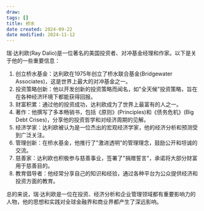 ```yaml
---
draw:
tags: []
title: 桥水
date created: 2024-09-22
date modified: 2024-11-12
---
```


瑞·达利欧(Ray Dalio)是一位著名的美国投资者、对冲基金经理和作家。以下是关于他的一些重要信息：

1. 创立桥水基金：达利欧在1975年创立了桥水联合基金(Bridgewater Associates)，这是世界上最大的对冲基金之一。
2. 投资策略创新：他以开发创新的投资策略而闻名，如"全天候"投资策略，旨在在各种经济环境下都能获得回报。
3. 财富积累：通过他的投资成功，达利欧成为了世界上最富有的人之一。
4. 著作：他撰写了多本畅销书，包括《原则》(Principles)和《债务危机》(Big Debt Crises)，分享他的投资哲学和对经济周期的见解。
5. 经济学家：达利欧被认为是一位杰出的宏观经济学家，他的经济分析和预测受到广泛关注。
6. 管理创新：在桥水基金，他推行了"激进透明"的管理理念，鼓励公开和坦诚的交流。
7. 慈善家：达利欧也积极参与慈善事业，签署了"捐赠誓言"，承诺将大部分财富用于慈善目的。
8. 教育倡导者：他经常分享自己的知识和经验，通过各种平台为公众提供经济和投资方面的教育。

总的来说，瑞·达利欧是一位在投资、经济分析和企业管理领域都有重要影响力的人物，他的思想和实践对全球金融界和商业界都产生了深远影响。
